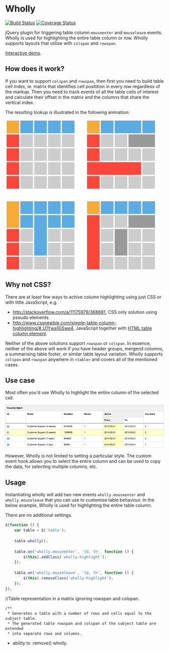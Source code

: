 # Wholly

[![Build Status](https://travis-ci.org/gajus/wholly.png?branch=master)](https://travis-ci.org/gajus/wholly)
[![Coverage Status](https://coveralls.io/repos/gajus/wholly/badge.png?branch=master)](https://coveralls.io/r/gajus/wholly?branch=master)

jQuery plugin for triggering table column `mouseenter` and `mouseleave` events. Wholly is used for highlighting the entire table column or row. Wholly supports layouts that utilize with `colspan` and `rowspan`.

[Interactive demo](http://gajus.com/wholly/demo/).

## How does it work?

If you want to support `colspan` and `rowspan`, then first you need to build table cell index, ie. matrix that identifies cell positition in every row regardless of the markup. Then you need to track events of all the table cells of interest and calculate their offset in the matrix and the columns that share the vertical index.

The resulting lookup is illustrated in the following animation:

![Wholly highlighting a matrix](docs/static/image/animation.gif)

## Why not CSS?

There are at least few ways to achive column highlighting using just CSS or with little JavaScript, e.g.

* http://stackoverflow.com/a/11175979/368691, CSS only solution using pseudo elements.
* http://www.cssnewbie.com/simple-table-column-highlighting/#.U1Ywa1GSwe4, JavaScript together with [HTML table column element](https://developer.mozilla.org/en-US/docs/Web/HTML/Element/col).

Neither of the above solutions support `rowspan` or `colspan`. In essence, neither of the above will work if you have header groups, mergend columns, a summarising table footer, or similar table layout variation. Wholly supports `colspan` and `rowspan` anywhere in `<table>` and covers all of the mentioned cases.

## Use case

Most often you'd use Wholly to highlight the entire column of the selected cell.

![Table using Wholly](docs/static/image/example-use-case.png)

However, Wholly is not limited to setting a particular style. The custom event hook allows you to select the entire column and can be used to copy the data, for selecting multiple columns, etc.

## Usage

Instantiating wholly will add two new events `wholly.mouseenter` and `wholly.mouseleave` that you can use to customise table behaviour. In the below example, Wholly is used for highlighting the entire table column.

There are no additional settings.

```js
$(function () {
    var table = $('table');

    table.wholly();

    table.on('wholly.mouseenter', 'td, th', function () {
        $(this).addClass('wholly-highlight');
    });

    table.on('wholly.mouseleave', 'td, th', function () {
        $(this).removeClass('wholly-highlight');
    });
});
```

 //Table representation in a matrix ignoring rowspan and colspan.

    /**
     * Generates a table with a number of rows and cells equal to the subject table.
     * The generated table rowspan and colspan of the subject table are extended
     * into separate rows and columns.




* ability to .remove() wholly.